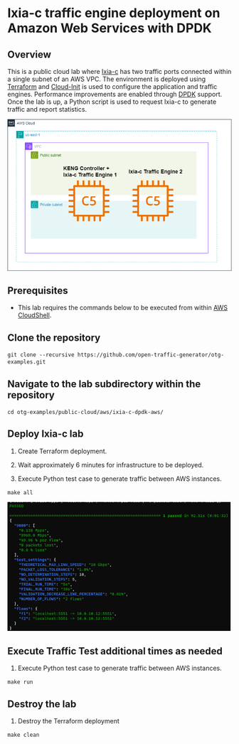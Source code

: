 # Ixia-c traffic engine deployment on Amazon Web Services with DPDK

## Overview
This is a public cloud lab where [Ixia-c](https://github.com/open-traffic-generator/ixia-c) has two traffic ports connected within a single subnet of an AWS VPC.
The environment is deployed using [Terraform](https://www.terraform.io/) and [Cloud-Init](https://cloud-init.io/) is used to configure the application and traffic engines.
Performance improvements are enabled through [DPDK](https://www.dpdk.org/) support.
Once the lab is up, a Python script is used to request Ixia-c to generate traffic and report statistics.

![Diagram](./images/diagram.png)

## Prerequisites

* This lab requires the commands below to be executed from within [AWS CloudShell](https://docs.aws.amazon.com/cloudshell/latest/userguide/welcome.html).

## Clone the repository

```
git clone --recursive https://github.com/open-traffic-generator/otg-examples.git
```

## Navigate to the lab subdirectory within the repository

```
cd otg-examples/public-cloud/aws/ixia-c-dpdk-aws/
```

## Deploy Ixia-c lab

1. Create Terraform deployment.

2. Wait approximately 6 minutes for infrastructure to be deployed.

3. Execute Python test case to generate traffic between AWS instances.

```
make all
```

![Results](./images/results.png)

## Execute Traffic Test additional times as needed

1. Execute Python test case to generate traffic between AWS instances.

```
make run
```

## Destroy the lab

1. Destroy the Terraform deployment

```
make clean
```